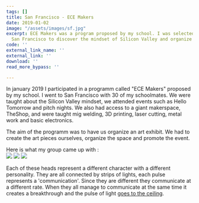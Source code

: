 ```yaml
---
tags: []
title: San Francisco - ECE Makers
date: 2019-01-02
image: "/assets/images/sf.jpg"
excerpt: ECE Makers was a program proposed by my school. I was selected and went to
  San Francisco to discover the mindset of Silicon Valley and organize an art exhibit.
code: ''
external_link_name: ''
external_link: ''
download: ''
read_more_bypass: ''

---
```

In january 2019 I participated in a programm called "ECE Makers" proposed by my school. I went to San Francisco with 30 of my schoolmates. We were taught about the Silicon Valley mindset, we attended events such as Hello Tomorrow and pitch nights. We also had access to a giant makerspace, TheShop, and were taught mig welding, 3D printing, laser cutting, metal work and basic electronics.

The aim of the programm was to have us organize an art exhibit. We had to create the art pieces ourselves, organize the space and promote the event.

Here is what my group came up with :  
![](../.vuepress/theme/assets/media/bt1.jpg)
![](../.vuepress/theme/assets/media/bt_descri.jpg)
![](../.vuepress/theme/assets/media/bt2.jpg)

Each of these heads represent a different character with a different personality. They are all connected by strips of lights, each pulse represents a 'communication'. Since they are different they communicate at a different rate. When they all manage to communicate at the same time it creates a breakthrough and the pulse of light [goes to the ceiling](https://www.youtube.com/watch?v=0bMJ5EijWXs).